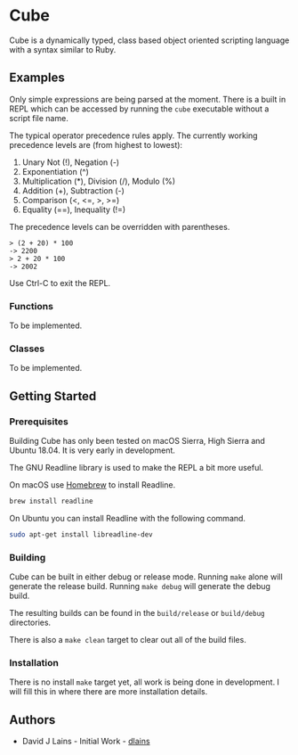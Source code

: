 # Cube

Cube is a dynamically typed, class based object oriented scripting language with a syntax similar to Ruby.

## Examples

Only simple expressions are being parsed at the moment. There is a built in REPL
which can be accessed by running the `cube` executable without a script file name.

The typical operator precedence rules apply. The currently working precedence levels are
(from highest to lowest):

1. Unary Not (!), Negation (-)
2. Exponentiation (^)
3. Multiplication (\*), Division (/), Modulo (%)
4. Addition (+), Subtraction (-)
5. Comparison (<, <=, >, >=)
6. Equality (==), Inequality (!=)

The precedence levels can be overridden with parentheses.

```
> (2 + 20) * 100
-> 2200
> 2 + 20 * 100
-> 2002
```

Use Ctrl-C to exit the REPL.

### Functions

To be implemented.

### Classes

To be implemented.

## Getting Started

### Prerequisites

Building Cube has only been tested on macOS Sierra, High Sierra and Ubuntu 18.04. It is very early in development.

The GNU Readline library is used to make the REPL a bit more useful.

On macOS use [Homebrew](https://brew.sh) to install Readline.

```bash
brew install readline
```

On Ubuntu you can install Readline with the following command.

```bash
sudo apt-get install libreadline-dev
```

### Building

Cube can be built in either debug or release mode. Running `make` alone will generate
the release build. Running `make debug` will generate the debug build.

The resulting builds can be found in the `build/release` or `build/debug` directories.

There is also a `make clean` target to clear out all of the build files.

### Installation

There is no install `make` target yet, all work is being done in development. I will fill
this in where there are more installation details.

## Authors

* David J Lains - Initial Work - [dlains](https://github.com/dlains)

